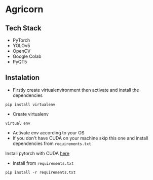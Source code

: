 # Agricorn


## Tech Stack
- PyTorch
- YOLOv5
- OpenCV
- Google Colab
- PyQT5

## Instalation
- Firstly create virtualenvironment then activate and install the dependencies
```
pip install virtualenv
```
- Create virtualenv

```
virtual env
```
- Activate env according to your OS
- If you don't have CUDA on your machine skip this one and install dependencies from `requirements.txt`

Install pytorch with CUDA [here](https://pytorch.org/get-started/previous-versions/)

- Install from `requirements.txt`

```
pip install -r requirements.txt
```

